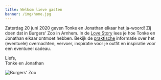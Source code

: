```yaml
---
title: Welkom lieve gasten
banner: /img/home.jpg
---
```


Zaterdag 20 juni 2020 geven Tonke en Jonathan elkaar het ja-woord! Zij doen dat in Burgers' Zoo in Arnhem. In de [Love Story](/love-story) lees je hoe Tonke en Jonathan elkaar ontmoet hebben. Bekijk de [praktische](/praktisch) informatie over het (eventuele) overnachten, vervoer, inspiratie voor je outfit en inspiratie voor een eventueel cadeau.<!-- Heb je een trouwkaart ontvangen? Meld je dan snel aan/af via het formulier op de [aanmeld](/aanmelden) pagina. -->

Liefs,  
Tonke en Jonathan

<!-- HIER MOET NOG EEN AANMELDKNOP -->

![Burgers' Zoo](/img/burgers-zoo.jpg)

<!--   Bekijk het [programma](http://localhost:1313/programma/) op zaterdag 20 juni 2020.  -->